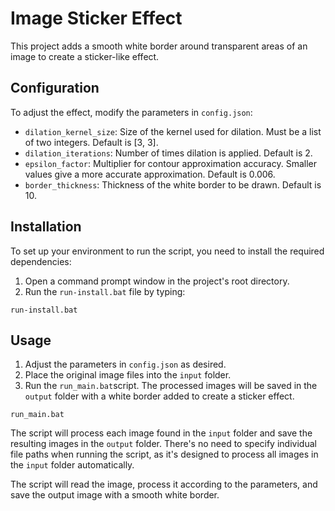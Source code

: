 
# Image Sticker Effect

This project adds a smooth white border around transparent areas of an image to create a sticker-like effect.

## Configuration

To adjust the effect, modify the parameters in `config.json`:

- `dilation_kernel_size`: Size of the kernel used for dilation. Must be a list of two integers. Default is [3, 3].
- `dilation_iterations`: Number of times dilation is applied. Default is 2.
- `epsilon_factor`: Multiplier for contour approximation accuracy. Smaller values give a more accurate approximation. Default is 0.006.
- `border_thickness`: Thickness of the white border to be drawn. Default is 10.

## Installation

To set up your environment to run the script, you need to install the required dependencies:

1. Open a command prompt window in the project's root directory.
2. Run the `run-install.bat` file by typing:

```shell
run-install.bat
```
## Usage

1. Adjust the parameters in `config.json` as desired.
2. Place the original image files into the `input` folder.
3. Run the `run_main.bat`script. The processed images will be saved in the `output` folder with a white border added to create a sticker effect.

```shell
run_main.bat
```

The script will process each image found in the `input` folder and save the resulting images in the `output` folder. There's no need to specify individual file paths when running the script, as it's designed to process all images in the `input` folder automatically.

The script will read the image, process it according to the parameters, and save the output image with a smooth white border.
